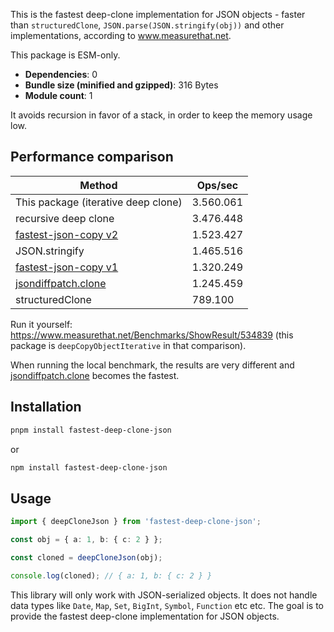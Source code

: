 This is the fastest deep-clone implementation for JSON objects - faster than `structuredClone`, `JSON.parse(JSON.stringify(obj))` and other implementations, according to www.measurethat.net.

This package is ESM-only.

- **Dependencies**: 0
- **Bundle size (minified and gzipped)**: 316 Bytes
- **Module count**: 1

It avoids recursion in favor of a stack, in order to keep the memory usage low.

## Performance comparison

| Method                                                                                                            | Ops/sec   |
|-------------------------------------------------------------------------------------------------------------------|-----------|
| This package (iterative deep clone)                                                                               | 3.560.061 |
| recursive deep clone                                                                                              | 3.476.448 |
| [fastest-json-copy v2](https://github.com/streamich/fastest-json-copy/blob/main/lib/v2.js)                        | 1.523.427 |
| JSON.stringify                                                                                                    | 1.465.516 |
| [fastest-json-copy v1](https://github.com/streamich/fastest-json-copy/blob/main/lib/v1.js)                        | 1.320.249 |
| [jsondiffpatch.clone](https://github.com/benjamine/jsondiffpatch/blob/master/packages/jsondiffpatch/src/clone.ts) | 1.245.459 |
| structuredClone                                                                                                   | 789.100   |

Run it yourself: https://www.measurethat.net/Benchmarks/ShowResult/534839 (this package is `deepCopyObjectIterative` in that comparison).

When running the local benchmark, the results are very different and [jsondiffpatch.clone](https://github.com/benjamine/jsondiffpatch/blob/master/packages/jsondiffpatch/src/clone.ts) becomes the fastest.

## Installation

```bash
pnpm install fastest-deep-clone-json
```
or

```bash
npm install fastest-deep-clone-json
```

## Usage

```ts
import { deepCloneJson } from 'fastest-deep-clone-json';

const obj = { a: 1, b: { c: 2 } };

const cloned = deepCloneJson(obj);

console.log(cloned); // { a: 1, b: { c: 2 } }
```

This library will only work with JSON-serialized objects. It does not handle data types like `Date`, `Map`, `Set`, `BigInt`, `Symbol`, `Function` etc etc. The goal is to provide the fastest deep-clone implementation for JSON objects.
